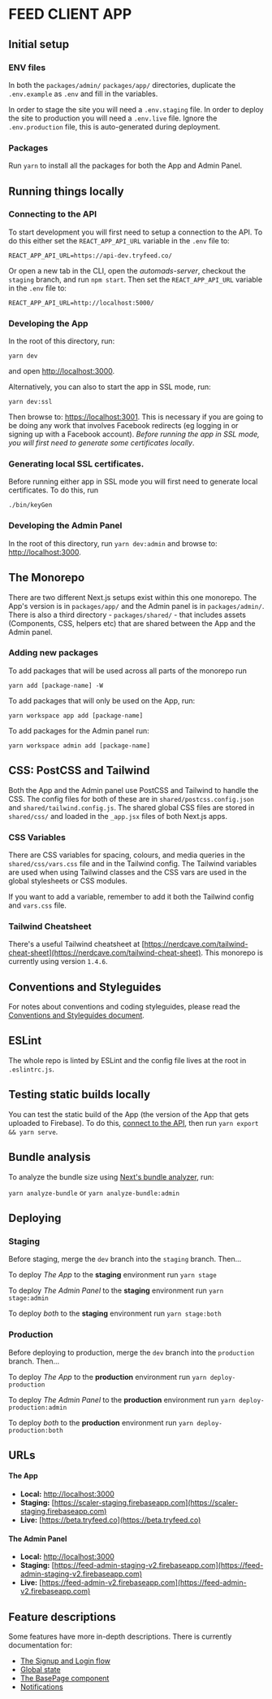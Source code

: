 # FEED CLIENT APP


## Initial setup

### ENV files

In both the `packages/admin/` `packages/app/` directories, duplicate the `.env.example` as `.env` and fill in the variables.

In order to stage the site you will need a `.env.staging` file. In order to deploy the site to production you will need a `.env.live` file. Ignore the `.env.production` file, this is auto-generated during deployment.

### Packages

Run `yarn` to install all the packages for both the App and Admin Panel.


## Running things locally

### Connecting to the API

To start development you will first need to setup a connection to the API. To do this either set the `REACT_APP_API_URL` variable in the `.env` file to:

```
REACT_APP_API_URL=https://api-dev.tryfeed.co/
```

Or open a new tab in the CLI, open the *automads-server*, checkout the `staging` branch, and run `npm start`. Then set the `REACT_APP_API_URL` variable in the `.env` file to:

```
REACT_APP_API_URL=http://localhost:5000/
```

### Developing the App

In the root of this directory, run:
```
yarn dev
```
and open [http://localhost:3000](http://localhost:3000).

Alternatively, you can also to start the app in SSL mode, run:
```
yarn dev:ssl
```
Then browse to: [https://localhost:3001](https://localhost:3001). This is necessary if you are going to be doing any work that involves Facebook redirects (eg logging in or signing up with a Facebook account). *Before running the app in SSL mode, you will first need to generate some certificates locally*.

### Generating local SSL certificates.

Before running either app in SSL mode you will first need to generate local certificates. To do this, run
```
./bin/keyGen
```

### Developing the Admin Panel

In the root of this directory, run `yarn dev:admin` and browse to: [http://localhost:3000](http://localhost:3000).


## The Monorepo

There are two different Next.js setups exist within this one monorepo. The App's version is in `packages/app/` and the Admin panel is in `packages/admin/`. There is also a third directory - `packages/shared/` - that includes assets (Components, CSS, helpers etc) that are shared between the App and the Admin panel.

### Adding new packages

To add packages that will be used across all parts of the monorepo run
```
yarn add [package-name] -W
```

To add packages that will only be used on the App, run:
```
yarn workspace app add [package-name]
```

To add packages for the Admin panel run:
```
yarn workspace admin add [package-name]
```

## CSS: PostCSS and Tailwind

Both the App and the Admin panel use PostCSS and Tailwind to handle the CSS. The config files for both of these are in `shared/postcss.config.json` and `shared/tailwind.config.js`. The shared global CSS files are stored in `shared/css/` and loaded in the `_app.jsx` files of both Next.js apps.

### CSS Variables

There are CSS variables for spacing, colours, and media queries in the `shared/css/vars.css` file and in the Tailwind config. The Tailwind variables are used when using Tailwind classes and the CSS vars are used in the global stylesheets or CSS modules.

If you want to add a variable, remember to add it both the Tailwind config and `vars.css` file.

### Tailwind Cheatsheet

There's a useful Tailwind cheatsheet at [https://nerdcave.com/tailwind-cheat-sheet](https://nerdcave.com/tailwind-cheat-sheet). This monorepo is currently using version `1.4.6`.


## Conventions and Styleguides

For notes about conventions and coding styleguides, please read the [Conventions and Styleguides document](/docs/conventions.md).


## ESLint

The whole repo is linted by ESLint and the config file lives at the root in `.eslintrc.js`.


## Testing static builds locally

You can test the static build of the App (the version of the App that gets uploaded to Firebase). To do this, [connect to the API](#connecting-to-the-api), then run `yarn export && yarn serve`.


## Bundle analysis

To analyze the bundle size using [Next's bundle analyzer](https://github.com/zeit/next.js/tree/canary/packages/next-bundle-analyzer), run:

`yarn analyze-bundle` or `yarn analyze-bundle:admin`


## Deploying

### Staging

Before staging, merge the `dev` branch into the `staging` branch. Then...

To deploy _The App_ to the **staging** environment run `yarn stage`

To deploy _The Admin Panel_ to the **staging** environment run `yarn stage:admin`

To deploy _both_ to the **staging** environment run `yarn stage:both`

### Production

Before deploying to production, merge the `dev` branch into the `production` branch. Then...

To deploy _The App_ to the **production** environment run `yarn deploy-production`

To deploy _The Admin Panel_ to the **production** environment run `yarn deploy-production:admin`

To deploy _both_ to the **production** environment run `yarn deploy-production:both`

## URLs

#### The App

- **Local:** [http://localhost:3000](http://localhost:3000)
- **Staging:** [https://scaler-staging.firebaseapp.com](https://scaler-staging.firebaseapp.com)
- **Live:** [https://beta.tryfeed.co](https://beta.tryfeed.co)

#### The Admin Panel

- **Local:** [http://localhost:3000](http://localhost:3000)
- **Staging:** [https://feed-admin-staging-v2.firebaseapp.com](https://feed-admin-staging-v2.firebaseapp.com)
- **Live:** [https://feed-admin-v2.firebaseapp.com](https://feed-admin-v2.firebaseapp.com)

## Feature descriptions

Some features have more in-depth descriptions. There is currently documentation for:

- [The Signup and Login flow](/docs/signupLoginFlow.md)
- [Global state](/docs/globalState.md)
- [The BasePage component](/docs/basePage.md)
- [Notifications](/docs/notifications.md)